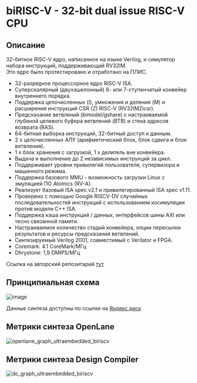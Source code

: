 # biRISC-V - 32-bit dual issue RISC-V CPU
## Описание
32-битное RISC-V ядро, написанное на языке Verilog, и симулятор набора инструкций, поддерживающий RV32IM.  
Это ядро было протестировано и отработано на ПЛИС.  
* 32-разрядное процессорное ядро RISC-V ISA.
* Суперскалярный (двухэшелонный) 6- или 7-ступенчатый конвейер внутреннего порядка.
* Поддержка целочисленных (I), умножения и деления (M) и расширения инструкций CSR (Z) RISC-V (RV32IMZicsr).
* Предсказание ветвлений (bimodel/gshare) с настраиваемой глубиной целевого буфера ветвлений (BTB) и стека адресов возврата (RAS).
* 64-битная выборка инструкций, 32-битный доступ к данным.
* 2 x целочисленных АЛУ (арифметический блок, блок сдвига и блок ветвления).
*  1 x блок хранения с загрузкой, 1 x делитель вне конвейера.
* Выдача и выполнение до 2 независимых инструкций за цикл.
* Поддерживает уровни привилегий пользователя, супервизора и машинного режима.
* Поддержка базового MMU - возможность загрузки Linux с эмуляцией ПО Atomics (RV-A).
*  Реализует базовый ISA spec v2.1 и привилегированный ISA spec v1.11.
* Проверено с помощью Google RISCV-DV случайных последовательностей инструкций с использованием косимуляции против модели C++ ISA.
* Поддержка кэша инструкций / данных, интерфейсов шины AXI или тесно связанной памяти.
* Настраиваемое количество стадий конвейера, опции пересылки результатов и ресурсы предсказания ветвлений.
* Синтезируемый Verilog 2001, совместимый с Verilator и FPGA.
* Coremark: 4.1 CoreMark/МГц
* Dhrystone: 1,9 DMIPS/МГц

Ссылка на авторский репозитарий [тут](http://github.com/ultraembedded/biriscv)  
    
## Принципиальная схема
![image](https://github.com/Rozenroze/DATASET_RISCV/assets/131447538/ab262075-5f40-453a-9586-575198596d3f)

Данные синтеза доступны по ссылке на [Яндекс диск](https://disk.yandex.ru/d/WoJWMWOvAvWjBQ) 

## Метрики синтеза OpenLane
![openlane_graph_ultraembedded_biriscv](https://github.com/Rozenroze/DATASET_RISCV/assets/131447538/b9bffe5b-a9fe-4808-8d71-460fe071d289)
## Метрики синтеза Design Compiler
![dc_graph_ultraembedded_biriscv](https://github.com/Rozenroze/DATASET_RISCV/assets/131447538/bd4aa13a-1a97-49d0-b361-fea3d046854c)
